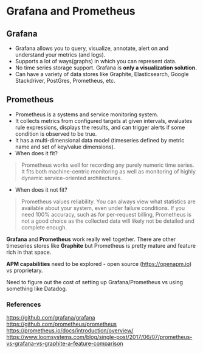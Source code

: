 # Grafana and Prometheus

## Grafana
* Grafana allows you to query, visualize, annotate, alert on and understand your metrics (and logs).
* Supports a lot of ways(graphs) in which you can represent data.
* No time series storage support. Grafana is **only a visualization solution.**
* Can have a variety of data stores like Graphite, Elasticsearch, Google Stackdriver, PostGres, Prometheus, etc.

## Prometheus
* Prometheus is a systems and service monitoring system. 
* It collects metrics from configured targets at given intervals, evaluates rule expressions, displays the results, and can trigger alerts if some condition is observed to be true.
* It has a multi-dimensional data model (timeseries defined by metric name and set of key/value dimensions).
* When does it fit?
> Prometheus works well for recording any purely numeric time series. It fits both machine-centric monitoring as well as monitoring of highly dynamic service-oriented architectures.
* When does it not fit?
> Prometheus values reliability. You can always view what statistics are available about your system, even under failure conditions. If you need 100% accuracy, such as for per-request billing, Prometheus is not a good choice as the collected data will likely not be detailed and complete enough.


**Grafana** and **Prometheus** work really well together. There are other timeseries stores like **Graphite** but Prometheus is pretty mature and feature rich in that space. 

**APM capabilities** need to be explored - open source (https://openapm.io) vs proprietary.

Need to figure out the cost of setting up Grafana/Prometheus vs using something like Datadog.

### References
https://github.com/grafana/grafana
https://github.com/prometheus/prometheus
https://prometheus.io/docs/introduction/overview/
https://www.loomsystems.com/blog/single-post/2017/06/07/prometheus-vs-grafana-vs-graphite-a-feature-comparison